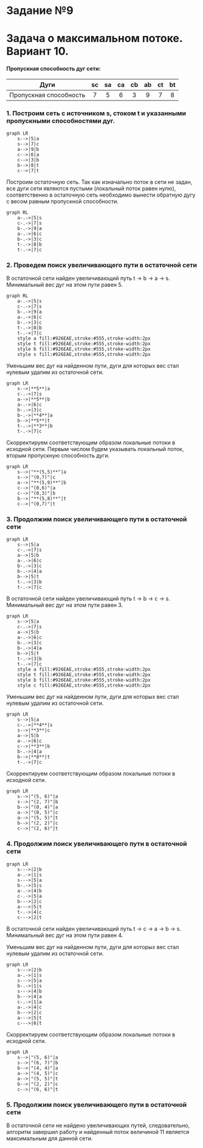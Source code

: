 # Задание №9
# Задача о максимальном потоке. Вариант 10.
#### Пропускная способность дуг сети:

|          Дуги          | sc | sa | сa | cb | ab | ct | bt |
|:----------------------:|:--:|:--:|:--:|:--:|:--:|:--:|:--:|
| Пропускная способность | 7  | 5  | 6  | 3  | 9  | 7  | 8  |

### 1. Построим сеть с источником **s**, стоком **t** и указанными пропускными способностями дуг.

```mermaid
graph LR
    s-->|5|a
    s-->|7|c
    a-->|9|b
    c-->|6|a
    c-->|3|b
    b-->|8|t
    c-->|7|t
```

Построим остаточную сеть. Так как изначально поток в сети не задан, все дуги сети являются пустыми (локальный поток равен нулю), соответственно в остаточную сеть необходимо вынести обратную дугу с весом равным пропускной способности. 

```mermaid
graph RL
    a-.->|5|s
    c-.->|7|s
    b-.->|9|a
    a-.->|6|c
    b-.->|3|c
    t-.->|8|b
    t-.->|7|c
```

### 2. Проведем поиск увеличивающего пути в остаточной сети
В остаточной сети найден увеличивающий путь t -> b -> a -> s. Минимальный вес дуг на этом пути равен 5.
```mermaid
graph RL
    a-.->|5|s
    c-.->|7|s
    b-.->|9|a
    a-.->|6|c
    b-.->|3|c
    t-.->|8|b
    t-.->|7|c
    style a fill:#926EAE,stroke:#555,stroke-width:2px
    style t fill:#926EAE,stroke:#555,stroke-width:2px
    style b fill:#926EAE,stroke:#555,stroke-width:2px
    style s fill:#926EAE,stroke:#555,stroke-width:2px
```

Уменьшим вес дуг на найденном пути, дуги для которых вес стал нулевым удалим из остаточной сети.


```mermaid
graph LR
    s-->|**5**|a
    c-.->|7|s
    a-->|**5**|b
    a-.->|6|c
    b-.->|3|c
    b-.->|**4**|a
    b-->|**5**|t
    t-.->|**3**|b
    t-.->|7|c
```
Скорректируем соответствующим образом локальные потоки в исходной сети. Первым числом будем указывать локальный поток, вторым пропускную способность дуги. 

```mermaid
graph LR
    s-->|"**(5,5)**"|a
    s-->|"(0,7)"|c
    a-->|"**(5,9)**"|b
    c-->|"(0,6)"|a
    c-->|"(0,3)"|b
    b-->|"**(5,8)**"|t
    c-->|"(0,7)"|t

```

### 3. Продолжим поиск увеличивающего пути в остаточной сети

```mermaid
graph LR
    s-->|5|a
    c-.->|7|s
    a-->|5|b
    a-.->|6|c
    b-.->|3|c
    b-.->|4|a
    b-->|5|t
    t-.->|3|b
    t-.->|7|c
```

В остаточной сети найден увеличивающий путь t -> b -> c -> s. Минимальный вес дуг на этом пути равен 3.
```mermaid
graph LR
    s-->|5|a
    c-.->|7|s
    a-->|5|b
    a-.->|6|c
    b-.->|3|c
    b-.->|4|a
    b-->|5|t
    t-.->|3|b
    t-.->|7|c
    style a fill:#926EAE,stroke:#555,stroke-width:2px
    style t fill:#926EAE,stroke:#555,stroke-width:2px
    style b fill:#926EAE,stroke:#555,stroke-width:2px
    style c fill:#926EAE,stroke:#555,stroke-width:2px
```

Уменьшим вес дуг на найденном пути, дуги для которых вес стал нулевым удалим из остаточной сети.

```mermaid
graph LR
    s-->|5|a
    c-.->|**4**|s
    s-->|**3**|c
    a-->|5|b
    a-.->|6|c
    c-->|**3**|b
    b-.->|4|a
    b-->|**8**|t
    t-.->|7|c
```


Скорректируем соответствующим образом локальные потоки в исходной сети.

```mermaid
graph LR
    s-->|"(5, 6)"|a
    s-->|"(2, 7)"|b
    b-->|"(0, 4)"|a
    a-->|"(0, 5)"|c
    a-->|"(5, 5)"|t
    b-->|"(2, 2)"|c
    c-->|"(2, 6)"|t
```


### 4. Продолжим поиск увеличивающего пути в остаточной сети

```mermaid
graph LR
    s--->|2|b
    a-.->|1|s
    s--->|5|a
    b-.->|5|s
    a-.->|4|b
    c-.->|5|a
    b--->|2|c
    a--->|5|t
    t-.->|4|c
    c--->|2|t
```

В остаточной сети найден увеличивающий путь t -> c -> a -> b -> s. Минимальный вес дуг на этом пути равен 4.

Уменьшим вес дуг на найденном пути, дуги для которых вес стал нулевым удалим из остаточной сети.

```mermaid
graph LR
    s--->|2|b
    a-.->|1|s
    s--->|5|a
    b-.->|1|s
    s--->|4|b
    b--->|4|a
    c-.->|1|a
    a-.->|4|c
    b--->|2|c
    a--->|5|t
    c--->|6|t
```

Скорректируем соответствующим образом локальные потоки в исходной сети.

```mermaid
graph LR
    s-->|"(5, 6)"|a
    s-->|"(6, 7)"|b
    b-->|"(4, 4)"|a
    a-->|"(4, 5)"|c
    a-->|"(5, 5)"|t
    b-->|"(2, 2)"|c
    c-->|"(6, 6)"|t
```

### 5. Продолжим поиск увеличивающего пути в остаточной сети
В остаточной сети не найдено увеличивающих путей, следовательно, алгоритм завершил работу и найденный поток величиной 11 является максимальным для данной сети.

